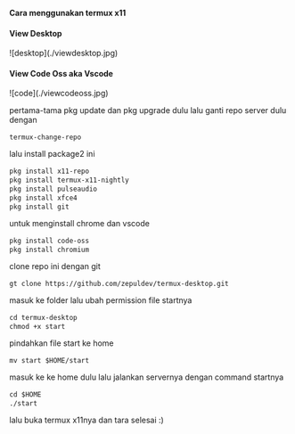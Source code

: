 **Cara menggunakan termux x11**
<h4>View Desktop</h4>
![desktop](./viewdesktop.jpg)
<h4>View Code Oss aka Vscode</h4>
![code](./viewcodeoss.jpg)

pertama-tama pkg update dan pkg upgrade dulu lalu ganti repo server dulu dengan

```text
termux-change-repo
```

lalu install package2 ini
```text
pkg install x11-repo
pkg install termux-x11-nightly
pkg install pulseaudio
pkg install xfce4
pkg install git
```

untuk menginstall chrome dan vscode
```text
pkg install code-oss
pkg install chromium
```

clone repo ini dengan git
```text
gt clone https://github.com/zepuldev/termux-desktop.git
```
masuk ke folder lalu ubah permission file startnya
```text
cd termux-desktop
chmod +x start
```
pindahkan file start ke home
```text
mv start $HOME/start
```
masuk ke ke home dulu lalu jalankan servernya dengan command startnya
```text
cd $HOME
./start
```
lalu buka termux x11nya dan tara selesai :)

